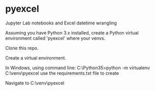 # pyexcel
Jupyter Lab notebooks and Excel datetime wrangling

Assuming you have Python 3.x installed, create a Python virtual environment called 'pyexcel' where your venvs.

Clone this repo.

Create a virtual environment.

In Windows, using command line: 
  C:\Python35>python -m virtualenv C:\venv\pyexcel
  use the requirements.txt file to create
 
Navigate to C:\venv\pyexcel
